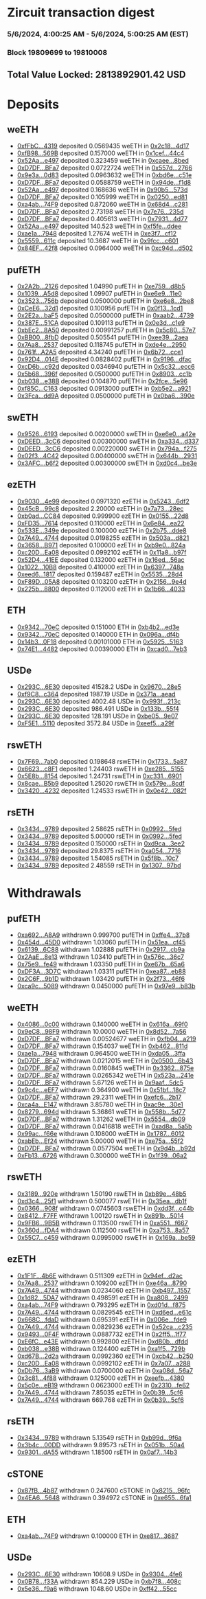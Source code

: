 # Zircuit transaction digest
### 5/6/2024, 4:00:25 AM - 5/6/2024, 5:00:25 AM (EST)
### Block 19809699 to 19810008

## Total Value Locked: 2813892901.42 USD

# Deposits
## weETH
- [0xfFbC...4319](https://etherscan.io/address/0xfFbCb87f162ba954DB568C511EFbFCfCeAff4319) deposited 0.0569435 weETH in [0x2c18...4d17](https://etherscan.io/tx/0xfFbCb87f162ba954DB568C511EFbFCfCeAff4319)
- [0xfB98...569B](https://etherscan.io/address/0xfB988057C0f3f974a0e3E660554119618e19569B) deposited 0.157000 weETH in [0x1cef...44c4](https://etherscan.io/tx/0xfB988057C0f3f974a0e3E660554119618e19569B)
- [0x52Aa...e497](https://etherscan.io/address/0x52Aa899454998Be5b000Ad077a46Bbe360F4e497) deposited 0.323459 weETH in [0xcaee...8bed](https://etherscan.io/tx/0x52Aa899454998Be5b000Ad077a46Bbe360F4e497)
- [0xD7DF...BFa7](https://etherscan.io/address/0xD7DF7E085214743530afF339aFC420c7c720BFa7) deposited 0.0722724 weETH in [0x557d...2766](https://etherscan.io/tx/0xD7DF7E085214743530afF339aFC420c7c720BFa7)
- [0x9e3a...0d83](https://etherscan.io/address/0x9e3aa7630Cc9d5691baC313e651AA6FCbEaF0d83) deposited 0.0963632 weETH in [0xbd6e...c51e](https://etherscan.io/tx/0x9e3aa7630Cc9d5691baC313e651AA6FCbEaF0d83)
- [0xD7DF...BFa7](https://etherscan.io/address/0xD7DF7E085214743530afF339aFC420c7c720BFa7) deposited 0.0588759 weETH in [0x94de...f1d8](https://etherscan.io/tx/0xD7DF7E085214743530afF339aFC420c7c720BFa7)
- [0x52Aa...e497](https://etherscan.io/address/0x52Aa899454998Be5b000Ad077a46Bbe360F4e497) deposited 0.168636 weETH in [0x90b5...573d](https://etherscan.io/tx/0x52Aa899454998Be5b000Ad077a46Bbe360F4e497)
- [0xD7DF...BFa7](https://etherscan.io/address/0xD7DF7E085214743530afF339aFC420c7c720BFa7) deposited 0.105999 weETH in [0x0250...ed81](https://etherscan.io/tx/0xD7DF7E085214743530afF339aFC420c7c720BFa7)
- [0xa4ab...74F9](https://etherscan.io/address/0xa4ab255f099C917F6b8F0F493054977C306274F9) deposited 0.872060 weETH in [0x68d4...c281](https://etherscan.io/tx/0xa4ab255f099C917F6b8F0F493054977C306274F9)
- [0xD7DF...BFa7](https://etherscan.io/address/0xD7DF7E085214743530afF339aFC420c7c720BFa7) deposited 2.73198 weETH in [0x7e76...235d](https://etherscan.io/tx/0xD7DF7E085214743530afF339aFC420c7c720BFa7)
- [0xD7DF...BFa7](https://etherscan.io/address/0xD7DF7E085214743530afF339aFC420c7c720BFa7) deposited 0.405613 weETH in [0x7931...4d77](https://etherscan.io/tx/0xD7DF7E085214743530afF339aFC420c7c720BFa7)
- [0x52Aa...e497](https://etherscan.io/address/0x52Aa899454998Be5b000Ad077a46Bbe360F4e497) deposited 140.523 weETH in [0xf5fe...ddee](https://etherscan.io/tx/0x52Aa899454998Be5b000Ad077a46Bbe360F4e497)
- [0xae1a...7948](https://etherscan.io/address/0xae1a99a390E18D8B1e741A2A2BAc1Eb7C9737948) deposited 1.27674 weETH in [0xe3f7...cf12](https://etherscan.io/tx/0xae1a99a390E18D8B1e741A2A2BAc1Eb7C9737948)
- [0x5559...611c](https://etherscan.io/address/0x555952E2536781eB1957AE322b31e0B1db45611c) deposited 10.3687 weETH in [0x9fcc...c601](https://etherscan.io/tx/0x555952E2536781eB1957AE322b31e0B1db45611c)
- [0x84EF...42f8](https://etherscan.io/address/0x84EF0895a6B4c62D0e035469218b981C847242f8) deposited 0.0964000 weETH in [0xc94d...d502](https://etherscan.io/tx/0x84EF0895a6B4c62D0e035469218b981C847242f8)
## pufETH
- [0x2A2b...2126](https://etherscan.io/address/0x2A2bBc86002F3b6829Df1f84169Ab5f2bbf22126) deposited 1.04990 pufETH in [0xe759...d8b5](https://etherscan.io/tx/0x2A2bBc86002F3b6829Df1f84169Ab5f2bbf22126)
- [0x1039...A5d8](https://etherscan.io/address/0x1039aFD751F190A5f809F39A3462b6EA26EBA5d8) deposited 1.09907 pufETH in [0xe6e9...11e0](https://etherscan.io/tx/0x1039aFD751F190A5f809F39A3462b6EA26EBA5d8)
- [0x3523...756b](https://etherscan.io/address/0x352377518E8E14d82532dB547a1968c3808f756b) deposited 0.0500000 pufETH in [0xe6e8...2be8](https://etherscan.io/tx/0x352377518E8E14d82532dB547a1968c3808f756b)
- [0xCeE6...32d1](https://etherscan.io/address/0xCeE636F77570154C5c841405637Fc6AA839D32d1) deposited 0.100956 pufETH in [0x0f13...1cd1](https://etherscan.io/tx/0xCeE636F77570154C5c841405637Fc6AA839D32d1)
- [0x2E2a...baF5](https://etherscan.io/address/0x2E2a443c836345FB986528b2641097AF9dC7baF5) deposited 0.0500000 pufETH in [0xaab2...4739](https://etherscan.io/tx/0x2E2a443c836345FB986528b2641097AF9dC7baF5)
- [0x387E...51CA](https://etherscan.io/address/0x387EC50E3C35Da6907375CC3Cf15b9C12bE551CA) deposited 0.109113 pufETH in [0x0e3d...c1e9](https://etherscan.io/tx/0x387EC50E3C35Da6907375CC3Cf15b9C12bE551CA)
- [0xbEc2...8A50](https://etherscan.io/address/0xbEc21B2649C545E442a213b4fC8C19e914538A50) deposited 0.00991257 pufETH in [0x5c80...57e7](https://etherscan.io/tx/0xbEc21B2649C545E442a213b4fC8C19e914538A50)
- [0xBB00...8fbD](https://etherscan.io/address/0xBB00A58e3a1ea848682353F79939056a69248fbD) deposited 0.505541 pufETH in [0xee39...2aea](https://etherscan.io/tx/0xBB00A58e3a1ea848682353F79939056a69248fbD)
- [0x7Aa8...2537](https://etherscan.io/address/0x7Aa8aB01cE49240461bdF1Fa83c96469F2c62537) deposited 0.118745 pufETH in [0xde4e...2950](https://etherscan.io/tx/0x7Aa8aB01cE49240461bdF1Fa83c96469F2c62537)
- [0x761f...A2A5](https://etherscan.io/address/0x761fffABD313559D71334e8F816BE85cE9fBA2A5) deposited 4.34240 pufETH in [0x6b72...cce1](https://etherscan.io/tx/0x761fffABD313559D71334e8F816BE85cE9fBA2A5)
- [0x92D4...014E](https://etherscan.io/address/0x92D43B50Dbd02ac8c05da9F38B04e99b32DF014E) deposited 0.0828402 pufETH in [0x9196...dfac](https://etherscan.io/tx/0x92D43B50Dbd02ac8c05da9F38B04e99b32DF014E)
- [0xcD6b...c92d](https://etherscan.io/address/0xcD6be040AB7579C87fcB06129a8df658Eb6dc92d) deposited 0.0346940 pufETH in [0x5c32...ecc6](https://etherscan.io/tx/0xcD6be040AB7579C87fcB06129a8df658Eb6dc92d)
- [0x5b68...396f](https://etherscan.io/address/0x5b68EAd55EdF6840CeA159E887F4f8562FDc396f) deposited 0.0500000 pufETH in [0x8903...cc1b](https://etherscan.io/tx/0x5b68EAd55EdF6840CeA159E887F4f8562FDc396f)
- [0xb038...e38B](https://etherscan.io/address/0xb038ef595AAffD7e43F20134032a3DFA0304e38B) deposited 0.104870 pufETH in [0x2fce...5e96](https://etherscan.io/tx/0xb038ef595AAffD7e43F20134032a3DFA0304e38B)
- [0xf85C...C163](https://etherscan.io/address/0xf85C3a50dbB263dCbFCFd0ED475Be46BEf05C163) deposited 0.0913000 pufETH in [0xb5e2...a921](https://etherscan.io/tx/0xf85C3a50dbB263dCbFCFd0ED475Be46BEf05C163)
- [0x3Fca...dd9A](https://etherscan.io/address/0x3Fca75B1D1Fb7DfE6F124159d55274cAC74bdd9A) deposited 0.0500000 pufETH in [0x0ba6...390e](https://etherscan.io/tx/0x3Fca75B1D1Fb7DfE6F124159d55274cAC74bdd9A)
## swETH
- [0x9526...6193](https://etherscan.io/address/0x9526395bCee03d7aec67e6490De8260AB8786193) deposited 0.00200000 swETH in [0xe6e0...a42e](https://etherscan.io/tx/0x9526395bCee03d7aec67e6490De8260AB8786193)
- [0xDEED...3cC6](https://etherscan.io/address/0xDEEDDfBBd2a6123625ea121e598f4700de8D3cC6) deposited 0.00300000 swETH in [0xa334...d337](https://etherscan.io/tx/0xDEEDDfBBd2a6123625ea121e598f4700de8D3cC6)
- [0xDEED...3cC6](https://etherscan.io/address/0xDEEDDfBBd2a6123625ea121e598f4700de8D3cC6) deposited 0.00220000 swETH in [0x794a...f275](https://etherscan.io/tx/0xDEEDDfBBd2a6123625ea121e598f4700de8D3cC6)
- [0x02f3...4C42](https://etherscan.io/address/0x02f3946394ac4c16377E34FE6906988a15D34C42) deposited 0.00400000 swETH in [0x644b...2931](https://etherscan.io/tx/0x02f3946394ac4c16377E34FE6906988a15D34C42)
- [0x3AFC...b6f2](https://etherscan.io/address/0x3AFC6a9291EFbF7518eE2aBaEAe4345965f0b6f2) deposited 0.00300000 swETH in [0xd0c4...be3e](https://etherscan.io/tx/0x3AFC6a9291EFbF7518eE2aBaEAe4345965f0b6f2)
## ezETH
- [0x9030...4e99](https://etherscan.io/address/0x9030F9DCC2002EA4D8579d985Fa01ADe174B4e99) deposited 0.0971320 ezETH in [0x5243...6df2](https://etherscan.io/tx/0x9030F9DCC2002EA4D8579d985Fa01ADe174B4e99)
- [0x45cB...99c8](https://etherscan.io/address/0x45cB638e585be8C9E7de110Ff88cCEA5485c99c8) deposited 2.20000 ezETH in [0x7a73...28ec](https://etherscan.io/tx/0x45cB638e585be8C9E7de110Ff88cCEA5485c99c8)
- [0xb0ad...CC84](https://etherscan.io/address/0xb0ad83F09a4ca40a1a54d4a938F7A82cEaCeCC84) deposited 0.999900 ezETH in [0x0155...22d8](https://etherscan.io/tx/0xb0ad83F09a4ca40a1a54d4a938F7A82cEaCeCC84)
- [0xFD35...7614](https://etherscan.io/address/0xFD353C13Df3fD744cEA95Eb6d8609F44180c7614) deposited 0.110000 ezETH in [0x6e84...ea22](https://etherscan.io/tx/0xFD353C13Df3fD744cEA95Eb6d8609F44180c7614)
- [0x533E...349e](https://etherscan.io/address/0x533E575be137DeA0648fCd304023f9b95343349e) deposited 0.100000 ezETH in [0x2b75...dde8](https://etherscan.io/tx/0x533E575be137DeA0648fCd304023f9b95343349e)
- [0x7A49...4744](https://etherscan.io/address/0x7A493Be5c2ce014cD049Bf178a1ac0Db1B434744) deposited 0.0198255 ezETH in [0x503a...d821](https://etherscan.io/tx/0x7A493Be5c2ce014cD049Bf178a1ac0Db1B434744)
- [0x3658...B971](https://etherscan.io/address/0x36580B4f9F32e62634257154c57407b7e76dB971) deposited 0.100000 ezETH in [0xb9e0...824a](https://etherscan.io/tx/0x36580B4f9F32e62634257154c57407b7e76dB971)
- [0xc20D...Ea08](https://etherscan.io/address/0xc20DdE7Dd1BCD3547E438c26746D62E43294Ea08) deposited 0.0992102 ezETH in [0x11a8...b97f](https://etherscan.io/tx/0xc20DdE7Dd1BCD3547E438c26746D62E43294Ea08)
- [0x52D4...41EE](https://etherscan.io/address/0x52D471d52d9c083693A5bE7bd4482574045841EE) deposited 0.132000 ezETH in [0x16ed...56ac](https://etherscan.io/tx/0x52D471d52d9c083693A5bE7bd4482574045841EE)
- [0x1022...10B8](https://etherscan.io/address/0x1022686F6d59FB1f513B08888DeD2dD4552510B8) deposited 0.410000 ezETH in [0x6397...748a](https://etherscan.io/tx/0x1022686F6d59FB1f513B08888DeD2dD4552510B8)
- [0xeed6...1817](https://etherscan.io/address/0xeed6Aac35752Ed180D627b229b55fB3054991817) deposited 0.159487 ezETH in [0x5535...28d4](https://etherscan.io/tx/0xeed6Aac35752Ed180D627b229b55fB3054991817)
- [0xF89D...05A8](https://etherscan.io/address/0xF89D27B6df85340Fedf5Ca1Eb0216b1b96E105A8) deposited 0.103200 ezETH in [0x2156...9e4d](https://etherscan.io/tx/0xF89D27B6df85340Fedf5Ca1Eb0216b1b96E105A8)
- [0x225b...8800](https://etherscan.io/address/0x225b21111bcC0F894058a275a468AB027eb18800) deposited 0.112000 ezETH in [0x1b66...4033](https://etherscan.io/tx/0x225b21111bcC0F894058a275a468AB027eb18800)
## ETH
- [0x9342...70eC](https://etherscan.io/address/0x9342E2aC6dd4A907948E91E80D2734ecAC1D70eC) deposited 0.151000 ETH in [0xb4b2...ed3e](https://etherscan.io/tx/0x9342E2aC6dd4A907948E91E80D2734ecAC1D70eC)
- [0x9342...70eC](https://etherscan.io/address/0x9342E2aC6dd4A907948E91E80D2734ecAC1D70eC) deposited 0.140000 ETH in [0x096a...df4b](https://etherscan.io/tx/0x9342E2aC6dd4A907948E91E80D2734ecAC1D70eC)
- [0x14b3...0F18](https://etherscan.io/address/0x14b35EA598a18e171a8f1e724c356F83fB4A0F18) deposited 0.00101000 ETH in [0x5925...5163](https://etherscan.io/tx/0x14b35EA598a18e171a8f1e724c356F83fB4A0F18)
- [0x74E1...4482](https://etherscan.io/address/0x74E1564380A80BF1858c81b19F745e22d4D04482) deposited 0.00390000 ETH in [0xcad0...7eb3](https://etherscan.io/tx/0x74E1564380A80BF1858c81b19F745e22d4D04482)
## USDe
- [0x293C...6E30](https://etherscan.io/address/0x293C6937D8D82e05B01335F7B33FBA0c8e256E30) deposited 41528.2 USDe in [0x9670...28e5](https://etherscan.io/tx/0x293C6937D8D82e05B01335F7B33FBA0c8e256E30)
- [0xf9C8...c364](https://etherscan.io/address/0xf9C8a4754D571BA88A96A3Fa46B10b0468F3c364) deposited 1987.19 USDe in [0x371a...aead](https://etherscan.io/tx/0xf9C8a4754D571BA88A96A3Fa46B10b0468F3c364)
- [0x293C...6E30](https://etherscan.io/address/0x293C6937D8D82e05B01335F7B33FBA0c8e256E30) deposited 4002.48 USDe in [0x993f...213c](https://etherscan.io/tx/0x293C6937D8D82e05B01335F7B33FBA0c8e256E30)
- [0x293C...6E30](https://etherscan.io/address/0x293C6937D8D82e05B01335F7B33FBA0c8e256E30) deposited 986.491 USDe in [0x133b...55f4](https://etherscan.io/tx/0x293C6937D8D82e05B01335F7B33FBA0c8e256E30)
- [0x293C...6E30](https://etherscan.io/address/0x293C6937D8D82e05B01335F7B33FBA0c8e256E30) deposited 128.191 USDe in [0xbe05...9e07](https://etherscan.io/tx/0x293C6937D8D82e05B01335F7B33FBA0c8e256E30)
- [0xF5E1...5110](https://etherscan.io/address/0xF5E18b10af580063103962d48041AaB451cf5110) deposited 3572.84 USDe in [0xeef5...a29f](https://etherscan.io/tx/0xF5E18b10af580063103962d48041AaB451cf5110)
## rswETH
- [0x7F69...7ab0](https://etherscan.io/address/0x7F69c6558808A1346E774c38d6A35a88ed307ab0) deposited 0.198648 rswETH in [0x1733...5a87](https://etherscan.io/tx/0x7F69c6558808A1346E774c38d6A35a88ed307ab0)
- [0x6623...c8F1](https://etherscan.io/address/0x662337a290b17D50Cf29AAf7127a4f200155c8F1) deposited 1.24403 rswETH in [0xe285...5155](https://etherscan.io/tx/0x662337a290b17D50Cf29AAf7127a4f200155c8F1)
- [0x5E8b...8154](https://etherscan.io/address/0x5E8b92AE3e9e8089139783e1751Ef325698C8154) deposited 1.24731 rswETH in [0xc331...6901](https://etherscan.io/tx/0x5E8b92AE3e9e8089139783e1751Ef325698C8154)
- [0x8cae...B5b9](https://etherscan.io/address/0x8cae4c5b6cD5F865D2b778ef7081D70eF364B5b9) deposited 1.25020 rswETH in [0x579e...8cdf](https://etherscan.io/tx/0x8cae4c5b6cD5F865D2b778ef7081D70eF364B5b9)
- [0x3420...4232](https://etherscan.io/address/0x34205B73Cd8f6045f593EE1045B8C0B06d0e4232) deposited 1.24533 rswETH in [0x0e42...082f](https://etherscan.io/tx/0x34205B73Cd8f6045f593EE1045B8C0B06d0e4232)
## rsETH
- [0x3434...9789](https://etherscan.io/address/0x34349c5569e7B846c3558961552D2202760A9789) deposited 2.58625 rsETH in [0x0992...5fed](https://etherscan.io/tx/0x34349c5569e7B846c3558961552D2202760A9789)
- [0x3434...9789](https://etherscan.io/address/0x34349c5569e7B846c3558961552D2202760A9789) deposited 5.00000 rsETH in [0x0992...5fed](https://etherscan.io/tx/0x34349c5569e7B846c3558961552D2202760A9789)
- [0x3434...9789](https://etherscan.io/address/0x34349c5569e7B846c3558961552D2202760A9789) deposited 0.150000 rsETH in [0xd9ca...3ee2](https://etherscan.io/tx/0x34349c5569e7B846c3558961552D2202760A9789)
- [0x3434...9789](https://etherscan.io/address/0x34349c5569e7B846c3558961552D2202760A9789) deposited 29.8375 rsETH in [0xa054...7716](https://etherscan.io/tx/0x34349c5569e7B846c3558961552D2202760A9789)
- [0x3434...9789](https://etherscan.io/address/0x34349c5569e7B846c3558961552D2202760A9789) deposited 1.54085 rsETH in [0x5f8b...10c7](https://etherscan.io/tx/0x34349c5569e7B846c3558961552D2202760A9789)
- [0x3434...9789](https://etherscan.io/address/0x34349c5569e7B846c3558961552D2202760A9789) deposited 2.48559 rsETH in [0x1307...97bd](https://etherscan.io/tx/0x34349c5569e7B846c3558961552D2202760A9789)
# Withdrawals
## pufETH
- [0xa692...A8A9](https://etherscan.io/address/0xa6928e8f45ef715597de6B31d866D2fA1cc6A8A9) withdrawn 0.999700 pufETH in [0xffe4...37b8](https://etherscan.io/tx/0xa6928e8f45ef715597de6B31d866D2fA1cc6A8A9)
- [0x454d...45D0](https://etherscan.io/address/0x454d6EbA80BD71ea79d0976d435C5608449E45D0) withdrawn 1.03060 pufETH in [0x51ea...cf45](https://etherscan.io/tx/0x454d6EbA80BD71ea79d0976d435C5608449E45D0)
- [0x6139...6C88](https://etherscan.io/address/0x6139397A7A58888822d1c1aEE9f347D9002b6C88) withdrawn 1.02888 pufETH in [0x2917...cb9a](https://etherscan.io/tx/0x6139397A7A58888822d1c1aEE9f347D9002b6C88)
- [0x2AaE...8e13](https://etherscan.io/address/0x2AaE1E50F0F5A6829E583ac5ae1970Eed38e8e13) withdrawn 1.03410 pufETH in [0x576c...36c7](https://etherscan.io/tx/0x2AaE1E50F0F5A6829E583ac5ae1970Eed38e8e13)
- [0x75e9...fe49](https://etherscan.io/address/0x75e94C222315d780c489428831d10ca3e402fe49) withdrawn 1.03350 pufETH in [0xe67b...65a6](https://etherscan.io/tx/0x75e94C222315d780c489428831d10ca3e402fe49)
- [0xDF3A...3D7C](https://etherscan.io/address/0xDF3A2b29d19F4F00deBd8A2090f23cB5b5f73D7C) withdrawn 1.03311 pufETH in [0xea87...eb88](https://etherscan.io/tx/0xDF3A2b29d19F4F00deBd8A2090f23cB5b5f73D7C)
- [0x2C6F...9b1D](https://etherscan.io/address/0x2C6F078954cDd58D157034F37d5e866b6D6E9b1D) withdrawn 1.03420 pufETH in [0x2f73...46f6](https://etherscan.io/tx/0x2C6F078954cDd58D157034F37d5e866b6D6E9b1D)
- [0xca9c...5089](https://etherscan.io/address/0xca9cE91BD3380FD783Cb4A6864504A0382C55089) withdrawn 0.0450000 pufETH in [0x97e9...b83b](https://etherscan.io/tx/0xca9cE91BD3380FD783Cb4A6864504A0382C55089)
## weETH
- [0x4086...0c00](https://etherscan.io/address/0x40862213A700E6905e7B0AAf0Dcc91837CC80c00) withdrawn 0.140000 weETH in [0x616a...69f0](https://etherscan.io/tx/0x40862213A700E6905e7B0AAf0Dcc91837CC80c00)
- [0x9eC8...98F9](https://etherscan.io/address/0x9eC804a308C6d2BA376353208d86FC2aBCBe98F9) withdrawn 10.0000 weETH in [0x8d52...7a56](https://etherscan.io/tx/0x9eC804a308C6d2BA376353208d86FC2aBCBe98F9)
- [0xD7DF...BFa7](https://etherscan.io/address/0xD7DF7E085214743530afF339aFC420c7c720BFa7) withdrawn 0.00524677 weETH in [0xfb04...a219](https://etherscan.io/tx/0xD7DF7E085214743530afF339aFC420c7c720BFa7)
- [0xD7DF...BFa7](https://etherscan.io/address/0xD7DF7E085214743530afF339aFC420c7c720BFa7) withdrawn 0.154037 weETH in [0xb462...811d](https://etherscan.io/tx/0xD7DF7E085214743530afF339aFC420c7c720BFa7)
- [0xae1a...7948](https://etherscan.io/address/0xae1a99a390E18D8B1e741A2A2BAc1Eb7C9737948) withdrawn 0.964500 weETH in [0xda05...3ffa](https://etherscan.io/tx/0xae1a99a390E18D8B1e741A2A2BAc1Eb7C9737948)
- [0xD7DF...BFa7](https://etherscan.io/address/0xD7DF7E085214743530afF339aFC420c7c720BFa7) withdrawn 0.0212015 weETH in [0x0500...6b43](https://etherscan.io/tx/0xD7DF7E085214743530afF339aFC420c7c720BFa7)
- [0xD7DF...BFa7](https://etherscan.io/address/0xD7DF7E085214743530afF339aFC420c7c720BFa7) withdrawn 0.0160845 weETH in [0x3362...875e](https://etherscan.io/tx/0xD7DF7E085214743530afF339aFC420c7c720BFa7)
- [0xD7DF...BFa7](https://etherscan.io/address/0xD7DF7E085214743530afF339aFC420c7c720BFa7) withdrawn 0.0265342 weETH in [0x523a...241e](https://etherscan.io/tx/0xD7DF7E085214743530afF339aFC420c7c720BFa7)
- [0xD7DF...BFa7](https://etherscan.io/address/0xD7DF7E085214743530afF339aFC420c7c720BFa7) withdrawn 5.67126 weETH in [0x9aaf...5dc5](https://etherscan.io/tx/0xD7DF7E085214743530afF339aFC420c7c720BFa7)
- [0x9c4c...eEF7](https://etherscan.io/address/0x9c4c6b7928CC1C7B4C15e0F060D71346dcC3eEF7) withdrawn 0.364900 weETH in [0x51bf...18c7](https://etherscan.io/tx/0x9c4c6b7928CC1C7B4C15e0F060D71346dcC3eEF7)
- [0xD7DF...BFa7](https://etherscan.io/address/0xD7DF7E085214743530afF339aFC420c7c720BFa7) withdrawn 29.2311 weETH in [0xefc6...2b17](https://etherscan.io/tx/0xD7DF7E085214743530afF339aFC420c7c720BFa7)
- [0xca4a...E147](https://etherscan.io/address/0xca4aD39F872E89Ef23eABd5716363Fc22513E147) withdrawn 3.85780 weETH in [0xac9e...30e1](https://etherscan.io/tx/0xca4aD39F872E89Ef23eABd5716363Fc22513E147)
- [0x8279...694d](https://etherscan.io/address/0x827917374a4771d27D01f7a11c336Be5C91b694d) withdrawn 5.36861 weETH in [0x558b...5d77](https://etherscan.io/tx/0x827917374a4771d27D01f7a11c336Be5C91b694d)
- [0xD7DF...BFa7](https://etherscan.io/address/0xD7DF7E085214743530afF339aFC420c7c720BFa7) withdrawn 1.31262 weETH in [0x5554...db09](https://etherscan.io/tx/0xD7DF7E085214743530afF339aFC420c7c720BFa7)
- [0xD7DF...BFa7](https://etherscan.io/address/0xD7DF7E085214743530afF339aFC420c7c720BFa7) withdrawn 0.0416818 weETH in [0xad8a...5a5b](https://etherscan.io/tx/0xD7DF7E085214743530afF339aFC420c7c720BFa7)
- [0x99ac...f66e](https://etherscan.io/address/0x99ac4C1F9568bA8864805775BeCdFAF27F34f66e) withdrawn 0.108000 weETH in [0x1787...6012](https://etherscan.io/tx/0x99ac4C1F9568bA8864805775BeCdFAF27F34f66e)
- [0xabEb...Ef24](https://etherscan.io/address/0xabEb35eBa46a168d875fc37386450C47Be12Ef24) withdrawn 5.00000 weETH in [0xe75a...55f2](https://etherscan.io/tx/0xabEb35eBa46a168d875fc37386450C47Be12Ef24)
- [0xD7DF...BFa7](https://etherscan.io/address/0xD7DF7E085214743530afF339aFC420c7c720BFa7) withdrawn 0.0577504 weETH in [0x9d4b...b92d](https://etherscan.io/tx/0xD7DF7E085214743530afF339aFC420c7c720BFa7)
- [0xFb13...6726](https://etherscan.io/address/0xFb1395da1e9832fF80aE136BA656C907e8B66726) withdrawn 0.300000 weETH in [0x1f39...06a2](https://etherscan.io/tx/0xFb1395da1e9832fF80aE136BA656C907e8B66726)
## rswETH
- [0x3189...920e](https://etherscan.io/address/0x318992706901866B7784aC54d33de647dEd1920e) withdrawn 1.50190 rswETH in [0xb89e...48b5](https://etherscan.io/tx/0x318992706901866B7784aC54d33de647dEd1920e)
- [0xd3c4...25f1](https://etherscan.io/address/0xd3c4EACEEB888d0719849F80C90B4f9A043825f1) withdrawn 0.500077 rswETH in [0x35ea...db1f](https://etherscan.io/tx/0xd3c4EACEEB888d0719849F80C90B4f9A043825f1)
- [0x0366...908f](https://etherscan.io/address/0x036696a5b3Ce9B6cC16785Fa8D2d19bA2bf5908f) withdrawn 0.0745603 rswETH in [0xdd3f...c44b](https://etherscan.io/tx/0x036696a5b3Ce9B6cC16785Fa8D2d19bA2bf5908f)
- [0x8412...F7FF](https://etherscan.io/address/0x841272d9827DfA4F3B994bEd2A8547016204F7FF) withdrawn 1.00120 rswETH in [0x891b...5014](https://etherscan.io/tx/0x841272d9827DfA4F3B994bEd2A8547016204F7FF)
- [0x9FB6...9B5B](https://etherscan.io/address/0x9FB61f80672f8004F7833F37540Be5C4A11a9B5B) withdrawn 0.113500 rswETH in [0xa551...f667](https://etherscan.io/tx/0x9FB61f80672f8004F7833F37540Be5C4A11a9B5B)
- [0x360d...fDA4](https://etherscan.io/address/0x360d763372184d60A39914F4E2AE2F416A61fDA4) withdrawn 0.112500 rswETH in [0xa753...8a57](https://etherscan.io/tx/0x360d763372184d60A39914F4E2AE2F416A61fDA4)
- [0x55C7...c459](https://etherscan.io/address/0x55C782227b878C53A365603a68A2Ee1948D8c459) withdrawn 0.0995000 rswETH in [0x169a...be59](https://etherscan.io/tx/0x55C782227b878C53A365603a68A2Ee1948D8c459)
## ezETH
- [0x1F1F...4b6E](https://etherscan.io/address/0x1F1F276AFB05D45F1970D78058Cf796F8eDD4b6E) withdrawn 0.511309 ezETH in [0x94ef...d2ac](https://etherscan.io/tx/0x1F1F276AFB05D45F1970D78058Cf796F8eDD4b6E)
- [0x7Aa8...2537](https://etherscan.io/address/0x7Aa8aB01cE49240461bdF1Fa83c96469F2c62537) withdrawn 0.109200 ezETH in [0xe46a...8790](https://etherscan.io/tx/0x7Aa8aB01cE49240461bdF1Fa83c96469F2c62537)
- [0x7A49...4744](https://etherscan.io/address/0x7A493Be5c2ce014cD049Bf178a1ac0Db1B434744) withdrawn 0.0234060 ezETH in [0xb497...1557](https://etherscan.io/tx/0x7A493Be5c2ce014cD049Bf178a1ac0Db1B434744)
- [0x1d82...5DA7](https://etherscan.io/address/0x1d82cFA337DbFb1c5eC2E6417Dac30938E0D5DA7) withdrawn 0.498591 ezETH in [0xa808...2499](https://etherscan.io/tx/0x1d82cFA337DbFb1c5eC2E6417Dac30938E0D5DA7)
- [0xa4ab...74F9](https://etherscan.io/address/0xa4ab255f099C917F6b8F0F493054977C306274F9) withdrawn 0.793295 ezETH in [0xd01d...f875](https://etherscan.io/tx/0xa4ab255f099C917F6b8F0F493054977C306274F9)
- [0x7A49...4744](https://etherscan.io/address/0x7A493Be5c2ce014cD049Bf178a1ac0Db1B434744) withdrawn 0.0829545 ezETH in [0xd6ed...e61c](https://etherscan.io/tx/0x7A493Be5c2ce014cD049Bf178a1ac0Db1B434744)
- [0x668C...fdaD](https://etherscan.io/address/0x668C6f75486d6882a1AaCF7BF03eeE605C96fdaD) withdrawn 0.695391 ezETH in [0x006e...fde9](https://etherscan.io/tx/0x668C6f75486d6882a1AaCF7BF03eeE605C96fdaD)
- [0x7A49...4744](https://etherscan.io/address/0x7A493Be5c2ce014cD049Bf178a1ac0Db1B434744) withdrawn 0.0829236 ezETH in [0x52ca...c235](https://etherscan.io/tx/0x7A493Be5c2ce014cD049Bf178a1ac0Db1B434744)
- [0x9493...0F4F](https://etherscan.io/address/0x9493D3eDF83451E7Ecb72955C8284b1843130F4F) withdrawn 0.0887732 ezETH in [0x2ff5...1f77](https://etherscan.io/tx/0x9493D3eDF83451E7Ecb72955C8284b1843130F4F)
- [0xE6fC...e43E](https://etherscan.io/address/0xE6fCf60c4D6610A4bFd7239D0a525BAf8377e43E) withdrawn 0.992800 ezETH in [0xd80b...dfdd](https://etherscan.io/tx/0xE6fCf60c4D6610A4bFd7239D0a525BAf8377e43E)
- [0xb038...e38B](https://etherscan.io/address/0xb038ef595AAffD7e43F20134032a3DFA0304e38B) withdrawn 0.124400 ezETH in [0xa1f5...729b](https://etherscan.io/tx/0xb038ef595AAffD7e43F20134032a3DFA0304e38B)
- [0xd67B...2d2a](https://etherscan.io/address/0xd67BB90d483C77bDEdAA78a055018e9460642d2a) withdrawn 0.0992360 ezETH in [0xcb42...b250](https://etherscan.io/tx/0xd67BB90d483C77bDEdAA78a055018e9460642d2a)
- [0xc20D...Ea08](https://etherscan.io/address/0xc20DdE7Dd1BCD3547E438c26746D62E43294Ea08) withdrawn 0.0992102 ezETH in [0x7a07...a288](https://etherscan.io/tx/0xc20DdE7Dd1BCD3547E438c26746D62E43294Ea08)
- [0xDb76...3aB9](https://etherscan.io/address/0xDb769AbceD91F4286706da779Ee0BC2B484C3aB9) withdrawn 0.0700000 ezETH in [0xa08d...56a7](https://etherscan.io/tx/0xDb769AbceD91F4286706da779Ee0BC2B484C3aB9)
- [0x3c81...4f88](https://etherscan.io/address/0x3c81b2fae910bBE79d47B9087fA7CA2A127a4f88) withdrawn 0.125000 ezETH in [0xeefb...4380](https://etherscan.io/tx/0x3c81b2fae910bBE79d47B9087fA7CA2A127a4f88)
- [0x5c0e...eB19](https://etherscan.io/address/0x5c0e6C282136a8746B92DBbC55c8d87B556DeB19) withdrawn 0.0623000 ezETH in [0x2310...fe62](https://etherscan.io/tx/0x5c0e6C282136a8746B92DBbC55c8d87B556DeB19)
- [0x7A49...4744](https://etherscan.io/address/0x7A493Be5c2ce014cD049Bf178a1ac0Db1B434744) withdrawn 7.85035 ezETH in [0x0b39...5cf6](https://etherscan.io/tx/0x7A493Be5c2ce014cD049Bf178a1ac0Db1B434744)
- [0x7A49...4744](https://etherscan.io/address/0x7A493Be5c2ce014cD049Bf178a1ac0Db1B434744) withdrawn 669.768 ezETH in [0x0b39...5cf6](https://etherscan.io/tx/0x7A493Be5c2ce014cD049Bf178a1ac0Db1B434744)
## rsETH
- [0x3434...9789](https://etherscan.io/address/0x34349c5569e7B846c3558961552D2202760A9789) withdrawn 5.13549 rsETH in [0xb99d...9f6a](https://etherscan.io/tx/0x34349c5569e7B846c3558961552D2202760A9789)
- [0x3b4c...00DD](https://etherscan.io/address/0x3b4ce0926C926cb6125D34635DEc330F58Bf00DD) withdrawn 9.89573 rsETH in [0x051b...50a4](https://etherscan.io/tx/0x3b4ce0926C926cb6125D34635DEc330F58Bf00DD)
- [0x9301...dA55](https://etherscan.io/address/0x9301a08350f568882e32Fe46Bf89c4208bBadA55) withdrawn 1.18500 rsETH in [0x0af7...14b3](https://etherscan.io/tx/0x9301a08350f568882e32Fe46Bf89c4208bBadA55)
## cSTONE
- [0x87fB...4b87](https://etherscan.io/address/0x87fBEf04c69Da70904067Fd46B3106101e0E4b87) withdrawn 0.247600 cSTONE in [0x8215...96fc](https://etherscan.io/tx/0x87fBEf04c69Da70904067Fd46B3106101e0E4b87)
- [0x4EA6...5648](https://etherscan.io/address/0x4EA61ABc436E7a6D74A31Cdb99C212cA91335648) withdrawn 0.394972 cSTONE in [0xe655...6fa1](https://etherscan.io/tx/0x4EA61ABc436E7a6D74A31Cdb99C212cA91335648)
## ETH
- [0xa4ab...74F9](https://etherscan.io/address/0xa4ab255f099C917F6b8F0F493054977C306274F9) withdrawn 0.100000 ETH in [0xe817...3687](https://etherscan.io/tx/0xa4ab255f099C917F6b8F0F493054977C306274F9)
## USDe
- [0x293C...6E30](https://etherscan.io/address/0x293C6937D8D82e05B01335F7B33FBA0c8e256E30) withdrawn 10608.9 USDe in [0x9304...4fe6](https://etherscan.io/tx/0x293C6937D8D82e05B01335F7B33FBA0c8e256E30)
- [0x0B78...f33A](https://etherscan.io/address/0x0B7835a578daCA5D5057174f0dc9AA1fED52f33A) withdrawn 854.229 USDe in [0xb7f8...408c](https://etherscan.io/tx/0x0B7835a578daCA5D5057174f0dc9AA1fED52f33A)
- [0x5e36...f9a6](https://etherscan.io/address/0x5e36E2fF4D765C9Ac7d43603EBACa04F83dCf9a6) withdrawn 1048.60 USDe in [0xff42...55cc](https://etherscan.io/tx/0x5e36E2fF4D765C9Ac7d43603EBACa04F83dCf9a6)

